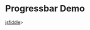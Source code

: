 # Progressbar Demo
[jsfiddle]:http://jsfiddle.net/alluser/686dT/embedded/result/
[jsfiddle][jsfiddle]>
